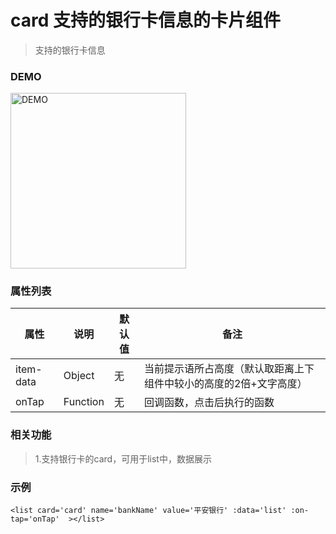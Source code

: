 # card 支持的银行卡信息的卡片组件
> 支持的银行卡信息

### DEMO
<div><img alt="DEMO" src="https://ohc0dpsgs.qnssl.com/lego/images/button.jpeg" width="280.859"/></div>

### 属性列表

属性 | 说明 | 默认值 | 备注 
--- | --- | --- | ---
item-data | Object | 无 | 当前提示语所占高度（默认取距离上下组件中较小的高度的2倍+文字高度）
onTap  | Function | 无 | 回调函数，点击后执行的函数


### 相关功能
>  1.支持银行卡的card，可用于list中，数据展示

### 示例
```
<list card='card' name='bankName' value='平安银行' :data='list' :on-tap='onTap'  ></list>
```

### &nbsp;